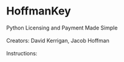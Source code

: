 # HoffmanKey
Python Licensing and Payment Made Simple <br /><br />
Creators: David Kerrigan, Jacob Hoffman
<br /><br />
Instructions:<br />
